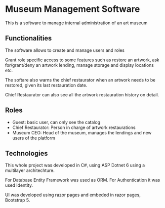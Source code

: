# Museum Management Software

This is a software to manage internal administration of an art museum

## Functionalities

The software allows to create and manage users and roles

Grant role specific access to some features such as restore an artwork, ask for/grant/deny an artwork lending, manage storage and display locations etc.

The softare also warns the chief restaurator when an artwork needs to be restored, given its last restauration date.

Chief Restaurator can also see all the artwork restauration history on detail.

## Roles
- Guest: basic user, can only see the catalog
- Chief Restaurator: Person in charge of artwork restaurations
- Museum CEO: Head of the museum, manages the lendings and new users of the platform

## Technologies

This whole project was developed in C#, using ASP Dotnet 6
using a multilayer architechture.

For Database Entity Framework was used as ORM.
For Authentication it was used Identity.

UI was developed using razor pages and embeded in razor pages, Bootstrap 5.

